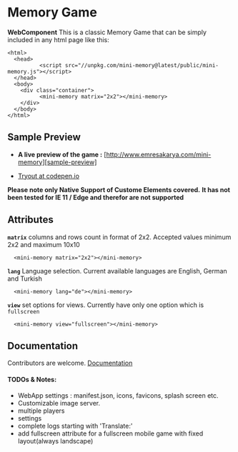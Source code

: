 # Memory Game

**WebComponent**
This is a classic Memory Game that can be simply included in any html page like this:

    <html>
      <head>
        	  <script src="//unpkg.com/mini-memory@latest/public/mini-memory.js"></script>
      </head>
      <body>
        <div class="container">
              <mini-memory matrix="2x2"></mini-memory>
        </div>
      </body>
    </html>

## Sample Preview

- **A live preview of the game :** [http://www.emresakarya.com/mini-memory][sample-preview]

- [Tryout at codepen.io][codepen]

**Please note only Native Support of Custome Elements covered.**
**It has not been tested for IE 11 / Edge  and therefor are not supported**

## Attributes

**`matrix`** columns and rows count in format of 2x2. Accepted values minimum 2x2 and maximum 10x10

      <mini-memory matrix="2x2"></mini-memory>

**`lang`** Language selection. Current available languages are English, German and Turkish

      <mini-memory lang="de"></mini-memory>

**`view`** set options for views. Currently have only one option which is `fullscreen`

      <mini-memory view="fullscreen"></mini-memory>


## Documentation

Contributors are welcome. [Documentation][docs]

#### TODOs & Notes:

- WebApp settings : manifest.json, icons, favicons, splash screen etc.
- Customizable image server.
- multiple players
- settings
- complete logs starting with 'Translate:'
- add fullscreen attribute for a fullscreen mobile game with fixed layout(always landscape)

[sample-preview]: http://www.emresakarya.com/mini-memory
[docs]: https://softberry.github.io/memory-game/
[codepen]: https://codepen.io/softberry/pen/dwBrNB
